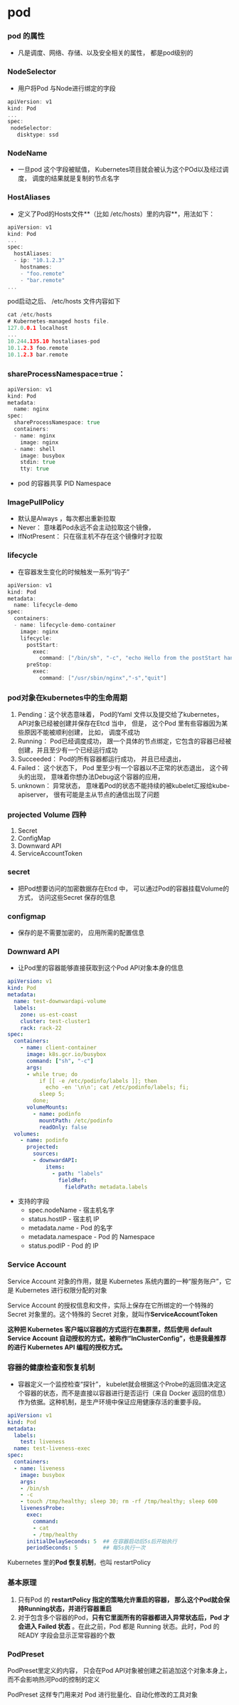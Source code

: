 # pod

### pod 的属性

- 凡是调度、网络、存储、以及安全相关的属性， 都是pod级别的

### **NodeSelector**

- 用户将Pod 与Node进行绑定的字段

```go
apiVersion: v1
kind: Pod
...
spec:
 nodeSelector:
   disktype: ssd
```

### **NodeName**

- 一旦pod 这个字段被赋值， Kubernetes项目就会被认为这个POd以及经过调度， 调度的结果就是复制的节点名字

### HostAliases

- 定义了Pod的Hosts文件**（比如 /etc/hosts）里的内容**，用法如下：

```go
apiVersion: v1
kind: Pod
...
spec:
  hostAliases:
  - ip: "10.1.2.3"
    hostnames:
    - "foo.remote"
    - "bar.remote"
...
```

pod启动之后、 /etc/hosts 文件内容如下

```go
cat /etc/hosts
# Kubernetes-managed hosts file.
127.0.0.1 localhost
...
10.244.135.10 hostaliases-pod
10.1.2.3 foo.remote
10.1.2.3 bar.remote
```

### shareProcessNamespace=true：

```go
apiVersion: v1
kind: Pod
metadata:
  name: nginx
spec:
  shareProcessNamespace: true
  containers:
  - name: nginx
    image: nginx
  - name: shell
    image: busybox
    stdin: true
    tty: true
```

- pod 的容器共享 PID Namespace

### **ImagePullPolicy**

- 默认是Always ，每次都出重新拉取
- Never： 意味着Pod永远不会主动拉取这个镜像，
- IfNotPresent： 只在宿主机不存在这个镜像时才拉取

### lifecycle

- 在容器发生变化的时候触发一系列“钩子”

```go
apiVersion: v1
kind: Pod
metadata:
  name: lifecycle-demo
spec:
  containers:
  - name: lifecycle-demo-container
    image: nginx
    lifecycle:
      postStart:
        exec:
          command: ["/bin/sh", "-c", "echo Hello from the postStart handler > /usr/share/message"]
      preStop:
        exec:
          command: ["/usr/sbin/nginx","-s","quit"]
```

### pod对象在kubernetes中的生命周期

1. Pending：这个状态意味着， Pod的Yaml 文件以及提交给了kubernetes， API对象已经被创建并保存在Etcd 当中， 但是， 这个Pod 里有些容器因为某些原因不能被顺利创建， 比如， 调度不成功 
2. Running： Pod已经调度成功， 跟一个具体的节点绑定，它包含的容器已经被创建，并且至少有一个已经运行成功
3. Succeeded： Pod的所有容器都运行成功， 并且已经退出，
4. Failed： 这个状态下， Pod 里至少有一个容器以不正常的状态退出， 这个砖头的出现， 意味着你想办法Debug这个容器的应用， 
5. unknown： 异常状态， 意味着Pod的状态不能持续的被kubelet汇报给kube-apiserver， 很有可能是主从节点的通信出现了问题

### projected Volume 四种

1. Secret
2. ConfigMap
3. Downward API 
4. ServiceAccountToken

### secret

- 把Pod想要访问的加密数据存在Etcd 中， 可以通过Pod的容器挂载Volume的方式， 访问这些Secret 保存的信息

### configmap

- 保存的是不需要加密的， 应用所需的配置信息

### Downward API

- 让Pod里的容器能够直接获取到这个Pod  API对象本身的信息

```yaml
apiVersion: v1
kind: Pod
metadata:
  name: test-downwardapi-volume
  labels:
    zone: us-est-coast
    cluster: test-cluster1
    rack: rack-22
spec:
  containers:
    - name: client-container
      image: k8s.gcr.io/busybox
      command: ["sh", "-c"]
      args:
      - while true; do
          if [[ -e /etc/podinfo/labels ]]; then
            echo -en '\n\n'; cat /etc/podinfo/labels; fi;
          sleep 5;
        done;
      volumeMounts:
        - name: podinfo
          mountPath: /etc/podinfo
          readOnly: false
  volumes:
    - name: podinfo
      projected:
        sources:
        - downwardAPI:
            items:
              - path: "labels"
                fieldRef:
                  fieldPath: metadata.labels
```

- 支持的字段
    - spec.nodeName - 宿主机名字
    - status.hostIP - 宿主机 IP
    - metadata.name - Pod 的名字
    - metadata.namespace - Pod 的 Namespace
    - status.podIP - Pod 的 IP

### Service Account

Service Account 对象的作用，就是 Kubernetes 系统内置的一种“服务账户”，它是 Kubernetes 进行权限分配的对象

Service Account 的授权信息和文件，实际上保存在它所绑定的一个特殊的 Secret 对象里的。这个特殊的 Secret 对象，就叫作**ServiceAccountToken**

**这种把 Kubernetes 客户端以容器的方式运行在集群里，然后使用 default Service Account 自动授权的方式，被称作“InClusterConfig”，也是我最推荐的进行 Kubernetes API 编程的授权方式。**

### 容器的健康检查和恢复机制

- 容器定义一个监控检查“探针”， kubelet就会根据这个Probe的返回值决定这个容器的状态，而不是直接以容器进行是否运行（来自 Docker 返回的信息）作为依据。这种机制，是生产环境中保证应用健康存活的重要手段。

```yaml
apiVersion: v1
kind: Pod
metadata:
  labels:
    test: liveness
  name: test-liveness-exec
spec:
  containers:
  - name: liveness
    image: busybox
    args:
    - /bin/sh
    - -c
    - touch /tmp/healthy; sleep 30; rm -rf /tmp/healthy; sleep 600
    livenessProbe:
      exec:
        command:
        - cat
        - /tmp/healthy
      initialDelaySeconds: 5  ## 在容器启动后5s后开始执行
      periodSeconds: 5        ## 每5s执行一次
```

Kubernetes 里的**Pod 恢复机制**，也叫 restartPolicy

### 基本原理

1. 只有Pod 的 **restartPolicy 指定的策略允许重启的容器， 那么这个Pod就会保持Running状态，并进行容器重启**
2. 对于包含多个容器的Pod，**只有它里面所有的容器都进入异常状态后，Pod 才会进入 Failed 状态**
。在此之前，Pod 都是 Running 状态。此时，Pod 的 READY 字段会显示正常容器的个数

### PodPreset

PodPreset里定义的内容， 只会在Pod API对象被创建之前追加这个对象本身上， 而不会影响热河Pod的控制的定义

PodPreset 这样专门用来对 Pod 进行批量化、自动化修改的工具对象